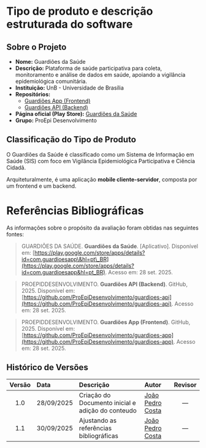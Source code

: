 # Tipo de produto e descrição estruturada do software

## Sobre o Projeto

- **Nome:** Guardiões da Saúde 
- **Descrição:** Plataforma de saúde participativa para coleta, monitoramento e análise de dados em saúde, apoiando a vigilância epidemiológica comunitária.  
- **Instituição:** UnB - Universidade de Brasília 
- **Repositórios:**  
  - [Guardiões App (Frontend)](#ref3)
  - [Guardiões API (Backend)](#ref2) 
- **Página oficial (Play Store):** [Guardiões da Saúde](#ref1)
- **Grupo:** ProEpi Desenvolvimento  

## Classificação do Tipo de Produto  

O Guardiões da Saúde é classificado como um Sistema de Informação em Saúde (SIS) com foco em Vigilância Epidemiológica Participativa e Ciência Cidadã.

Arquiteturalmente, é uma aplicação **mobile cliente-servidor**, composta por um frontend e um backend.

# Referências Bibliográficas

As informações sobre o propósito da avaliação foram obtidas nas seguintes fontes:

> <a id="ref1"></a> GUARDIÕES DA SAÚDE. **Guardiões da Saúde**. [Aplicativo]. Disponível em: [https://play.google.com/store/apps/details?id=com.guardioesapp\&hl=pt\_BR](https://play.google.com/store/apps/details?id=com.guardioesapp&hl=pt_BR). Acesso em: 28 set. 2025.

> <a id="ref2"></a> PROEPIDDESENVOLVIMENTO. **Guardiões API (Backend)**. GitHub, 2025. Disponível em: [https://github.com/ProEpiDesenvolvimento/guardioes-api](https://github.com/ProEpiDesenvolvimento/guardioes-api). Acesso em: 28 set. 2025.

> <a id="ref3"></a> PROEPIDDESENVOLVIMENTO. **Guardiões App (Frontend)**. GitHub, 2025. Disponível em: [https://github.com/ProEpiDesenvolvimento/guardioes-app](https://github.com/ProEpiDesenvolvimento/guardioes-app). Acesso em: 28 set. 2025.

## Histórico de Versões

| Versão | Data       | Descrição                         | Autor                               | Revisor |
|:------:|:----------|:----------------------------------|:-------------------------------------|:-------:|
| 1.0    | 28/09/2025 | Criação do Documento inicial e adição do conteudo | [João Pedro Costa](https://github.com/johnaopedro) |   —     |
| 1.1    | 30/09/2025 | Ajustando as referências bibliográficas | [João Pedro Costa](https://github.com/johnaopedro) |   —     |
